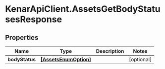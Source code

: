 # KenarApiClient.AssetsGetBodyStatusesResponse

## Properties

Name | Type | Description | Notes
------------ | ------------- | ------------- | -------------
**bodyStatus** | [**[AssetsEnumOption]**](AssetsEnumOption.md) |  | [optional] 


